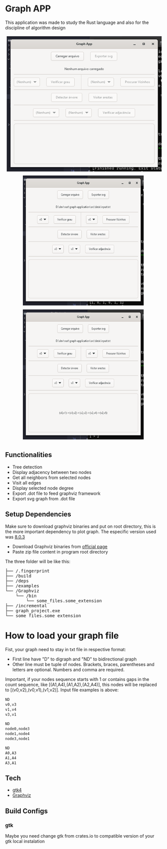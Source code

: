 # Graph APP
This application was made to study the Rust language and also for the discipline of algorithm design

<div align="center">
  <img src="./app_images/not_loaded.png" alt="login" width="500" height="435" style="margin: 5px;">
</div>
<div align="center">
  <img src="./app_images/loaded.png" alt="void home" width="390" height="418" style="margin: 5px;">
  <img src="./app_images/tree.png" alt="home page" width="390" height="418" style="margin: 5px;">
</div>

## Functionalities
- Tree detection
- Display adjacency between two nodes
- Get all neighbors from selected nodes
- Visit all edges
- Display selected node degree
- Export .dot file to feed graphviz framework
- Export svg graph from .dot file

## Setup Dependencies
Make sure to download graphviz binaries and put on root directory, this is the more important dependency to plot graph.
The especific version used was [8.0.3](https://gitlab.com/api/v4/projects/4207231/packages/generic/graphviz-releases/8.0.3/windows_10_msbuild_Release_graphviz-8.0.3-win32.zip)

- Download Graphviz binaries from [official page](https://graphviz.org/download/)
- Paste zip file content in program root directory

The three folder will be like this:
<pre>
├── /.fingerprint
├── /build
├── /deps
├── /examples
└── /Graphviz
    └── /bin
        └── some_files.some_extension
├── /incremental
├── graph_project.exe
└── some_files.some_extension
</pre>

# How to load your graph file
Fist, your graph need to stay in txt file in respective format:
- First line have "D" to digraph and "ND" to bidirectional graph
- Other line must be tuple of nodes. Brackets, braces, parentheses and letters are optional. Numbers and comma are required.

Important, if your nodes sequence starts with 1 or contains gaps in the count sequence, like [(A1,A4),(A1,A2),(A2,A4)], this nodes will be replaced to [(v0,v2),(v0,v1),(v1,v2)]. Input file examples is above:
```
ND
v0,v3
v1,v4
v3,v1
```
```
ND
node0,node3
node1,node4
node3,node1
```
```
ND
A0,A3
A1,A4
A3,A1
```

## Tech
- [gtk4](https://gtk-rs.org/gtk4-rs/stable/latest/book/installation.html)
- [Graphviz](https://graphviz.org/)


## Build Configs
### gtk
Maybe you need change gtk from crates.io to compatible version of your gtk local instalation
